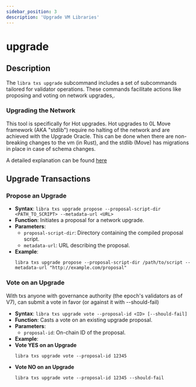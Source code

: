 ```yaml
---
sidebar_position: 3
description: 'Upgrade VM Libraries'
---
```


# upgrade



## Description
The `libra txs upgrade`  subcommand includes a set of subcommands tailored for validator operations. These commands facilitate actions like proposing and voting on network upgrades,.

### Upgrading the Network
This tool is specifically for Hot upgrades. Hot upgrades to 0L Move framework (AKA "stdlib") require no halting of the network and are achieved with the Upgrade Oracle. This can be done when there are non-breaking changes to the vm (in Rust), and the stdlib (Move) has migrations in place in case of schema changes.

A detailed explanation can be found [here](/validators/hot-upgrades)

## Upgrade Transactions

### Propose an Upgrade
- **Syntax**: `libra txs upgrade propose --proposal-script-dir <PATH_TO_SCRIPT> --metadata-url <URL>`
- **Function**: Initiates a proposal for a network upgrade.
- **Parameters**:
  - `proposal-script-dir`: Directory containing the compiled proposal script.
  - `metadata-url`: URL describing the proposal.
- **Example**:
  ```
  libra txs upgrade propose --proposal-script-dir /path/to/script --metadata-url "http://example.com/proposal"
  ```

### Vote on an Upgrade
With txs anyone with governance authority (the epoch's validators as of V7), can submit a vote in favor (or against it with --should-fail)
- **Syntax**: `libra txs upgrade vote --proposal-id <ID> [--should-fail]`
- **Function**: Casts a vote on an existing upgrade proposal.
- **Parameters**:
  - `proposal-id`: On-chain ID of the proposal.
- **Example**:
- **Vote YES on an Upgrade**
    ```
    libra txs upgrade vote --proposal-id 12345
    ```
- **Vote NO on an Upgrade**
    ```
    libra txs upgrade vote --proposal-id 12345 --should-fail
    ```
